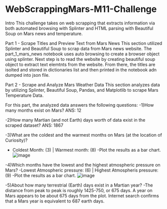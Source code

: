 # WebScrappingMars-M11-Challenge

Intro
This challenge takes on web scrapping that extracts information via both automated browsing with Splinter and HTML parsing with Beautiful Soup on Mars news and temperature. 

Part 1 - Scrape Titles and Preview Text from Mars News
This section utilized Splinter and Beautiful Soup to scrap data from Mars news website. The part_1_mars_news notebook uses auto browsing to create a browser object using splinter. Next step is to read the website by creating beautiful soup object to 
extract text elemtnts from the website. From there, the titles are isolted and stored in dictionaries list and then printed in the notebook adn dumped into json file. 

Part 2 - Scrape and Analyze Mars Weather Data
This section analyzes data by utilizing Splinter, Beautiful Soup, Pandas, and Matplotlib to scrape Mars Temperature Data. 

For this part, the analyzed data answers the following questions:
-1)How many months exist on Mars? ANS: 12

-2)How many Martian (and not Earth) days worth of data exist in the scraped dataset? ANS: 1867

-3)What are the coldest and the warmest months on Mars (at the location of Curiosity)? 
- Coldest Month: (3) | Warmest month: (8)
-Plot the results as a bar chart.
![image](https://github.com/ashmmaryo/WebScrappingMars-M11-Challenge/assets/146042131/a21adb5d-d538-4c32-979f-607d876ca0b7)

-4)Which months have the lowest and the highest atmospheric pressure on Mars?
-Lowest Atmospheric pressure: (6) | Highest Atmospheris pressure: (9)
-Plot the results as a bar chart.
![image](https://github.com/ashmmaryo/WebScrappingMars-M11-Challenge/assets/146042131/57c18471-8192-4258-a084-019b27fe58b0)

-5)About how many terrestrial (Earth) days exist in a Martian year? 
-The distance from peak to peak is roughly 1425-750, or 675 days. A year on Mars appears to be about 675 days from the plot. Internet search confirms that a Mars year is equivalent to 687 earth days.
